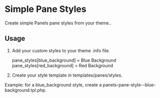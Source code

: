Simple Pane Styles
===
Create simple Panels pane styles from your theme..

## Usage

1. Add your custom styles to your theme .info file.

      pane_styles[blue_background] = Blue Background
      pane_styles[red_background] = Red Background

2. Create your style template in templates/panes/styles.

Example: for a blue_background style, create a panels-pane-style--blue-background.tpl.php.
